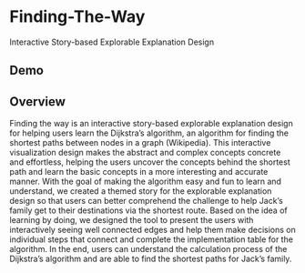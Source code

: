 # Finding-The-Way

Interactive Story-based Explorable Explanation Design

## Demo

## Overview

Finding the way is an interactive story-based explorable explanation design for helping users learn the Dijkstra’s algorithm, an algorithm for finding the shortest paths between nodes in a graph (Wikipedia). This interactive visualization design makes the abstract and complex concepts concrete and effortless, helping the users uncover the concepts behind the shortest path and learn the basic concepts in a more interesting and accurate manner. With the goal of making the algorithm easy and fun to learn and understand, we created a themed story for the explorable explanation design so that users can better comprehend the challenge to help Jack’s family get to their destinations via the shortest route. Based on the idea of learning by doing, we designed the tool to present the users with interactively seeing well connected edges and help them make decisions on individual steps that connect and complete the implementation table for the algorithm. In the end, users can understand the calculation process of the Dijkstra’s algorithm and are able to find the shortest paths for Jack’s family.
